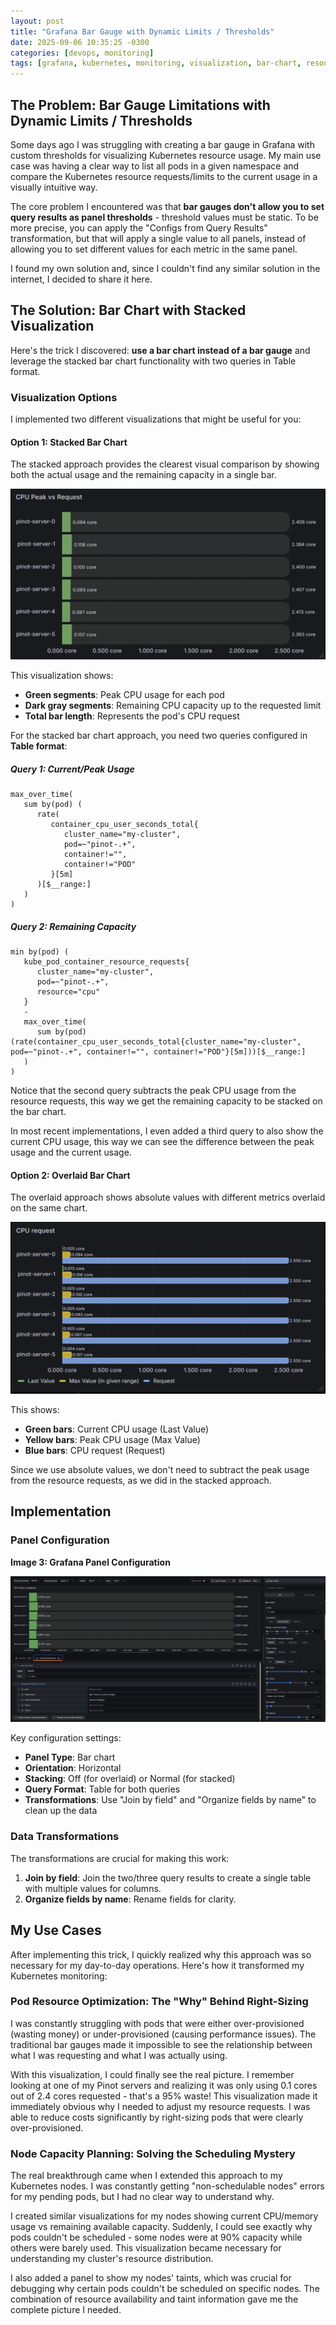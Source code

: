 ```yaml
---
layout: post
title: "Grafana Bar Gauge with Dynamic Limits / Thresholds"
date: 2025-09-06 10:35:25 -0300
categories: [devops, monitoring]
tags: [grafana, kubernetes, monitoring, visualization, bar-chart, resource-requests]
---
```


## The Problem: Bar Gauge Limitations with Dynamic Limits / Thresholds

Some days ago I was struggling with creating a bar gauge in Grafana with custom thresholds for visualizing Kubernetes resource usage. My main use case was having a clear way to list all pods in a given namespace and compare the Kubernetes resource requests/limits to the current usage in a visually intuitive way.

The core problem I encountered was that **bar gauges don't allow you to set query results as panel thresholds** - threshold values must be static. To be more precise, you can apply the "Configs from Query Results" transformation, but that will apply a single value to all panels, instead of allowing you to set different values for each metric in the same panel.

I found my own solution and, since I couldn't find any similar solution in the internet, I decided to share it here.

## The Solution: Bar Chart with Stacked Visualization

Here's the trick I discovered: **use a bar chart instead of a bar gauge** and leverage the stacked bar chart functionality with two queries in Table format.

### Visualization Options

I implemented two different visualizations that might be useful for you:

#### Option 1: Stacked Bar Chart

The stacked approach provides the clearest visual comparison by showing both the actual usage and the remaining capacity in a single bar.

![Stacked Bar Chart for CPU Peak vs Request](/images/2025-09-06-grafana-bar-chart-trick-for-k8s-resource-visualization.png)

This visualization shows:
- **Green segments**: Peak CPU usage for each pod
- **Dark gray segments**: Remaining CPU capacity up to the requested limit
- **Total bar length**: Represents the pod's CPU request

For the stacked bar chart approach, you need two queries configured in **Table format**:

##### Query 1: Current/Peak Usage
```promql
max_over_time(
   sum by(pod) (
      rate(
         container_cpu_user_seconds_total{
            cluster_name="my-cluster", 
            pod=~"pinot-.+", 
            container!="", 
            container!="POD"
         }[5m]
      )[$__range:]
   )
)
```

##### Query 2: Remaining Capacity
```promql
min by(pod) (
   kube_pod_container_resource_requests{
      cluster_name="my-cluster", 
      pod=~"pinot-.+", 
      resource="cpu"
   }
   -
   max_over_time(
      sum by(pod) (rate(container_cpu_user_seconds_total{cluster_name="my-cluster", pod=~"pinot-.+", container!="", container!="POD"}[5m]))[$__range:]
   )
)
```

Notice that the second query subtracts the peak CPU usage from the resource requests, this way we get the remaining capacity to be stacked on the bar chart.

In most recent implementations, I even added a third query to also show the current CPU usage, this way we can see the difference between the peak usage and the current usage.

#### Option 2: Overlaid Bar Chart

The overlaid approach shows absolute values with different metrics overlaid on the same chart.

![Overlaid Bar Chart with Absolute Values](/images/2025-09-06-grafana-bar-chart-trick-for-k8s-resource-visualization-2.png)

This shows:
- **Green bars**: Current CPU usage (Last Value)
- **Yellow bars**: Peak CPU usage (Max Value)
- **Blue bars**: CPU request (Request)

Since we use absolute values, we don't need to subtract the peak usage from the resource requests, as we did in the stacked approach.

## Implementation

### Panel Configuration

**Image 3: Grafana Panel Configuration**

![Grafana Panel Configuration](/images/2025-09-06-grafana-bar-chart-trick-for-k8s-resource-visualization-3.png)

Key configuration settings:
- **Panel Type**: Bar chart
- **Orientation**: Horizontal
- **Stacking**: Off (for overlaid) or Normal (for stacked)
- **Query Format**: Table for both queries
- **Transformations**: Use "Join by field" and "Organize fields by name" to clean up the data

### Data Transformations

The transformations are crucial for making this work:

1. **Join by field**: Join the two/three query results to create a single table with multiple values for columns.
2. **Organize fields by name**: Rename fields for clarity.

## My Use Cases

After implementing this trick, I quickly realized why this approach was so necessary for my day-to-day operations. Here's how it transformed my Kubernetes monitoring:

### Pod Resource Optimization: The "Why" Behind Right-Sizing

I was constantly struggling with pods that were either over-provisioned (wasting money) or under-provisioned (causing performance issues). The traditional bar gauges made it impossible to see the relationship between what I was requesting and what I was actually using.

With this visualization, I could finally see the real picture. I remember looking at one of my Pinot servers and realizing it was only using 0.1 cores out of 2.4 cores requested - that's a 95% waste! This visualization made it immediately obvious why I needed to adjust my resource requests. I was able to reduce costs significantly by right-sizing pods that were clearly over-provisioned.

### Node Capacity Planning: Solving the Scheduling Mystery

The real breakthrough came when I extended this approach to my Kubernetes nodes. I was constantly getting "non-schedulable nodes" errors for my pending pods, but I had no clear way to understand why.

I created similar visualizations for my nodes showing current CPU/memory usage vs remaining available capacity. Suddenly, I could see exactly why pods couldn't be scheduled - some nodes were at 90% capacity while others were barely used. This visualization became necessary for understanding my cluster's resource distribution.

I also added a panel to show my nodes' taints, which was crucial for debugging why certain pods couldn't be scheduled on specific nodes. The combination of resource availability and taint information gave me the complete picture I needed.
